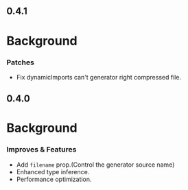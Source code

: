 ## 0.4.1

# Background

### Patches

- Fix dynamicImports can't generator right compressed file.
 

## 0.4.0

# Background

### Improves & Features

- Add `filename` prop.(Control the generator source name)
- Enhanced type inference.
- Performance optimization.
